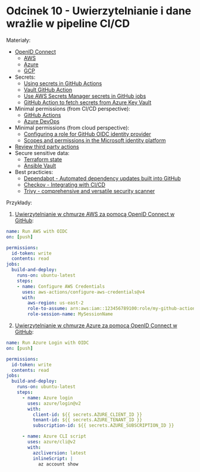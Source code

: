 # Odcinek 10 - Uwierzytelnianie i dane wrażlie w pipeline CI/CD

Materiały:
- [OpenID Connect](https://docs.github.com/en/actions/deployment/security-hardening-your-deployments)
  - [AWS](https://docs.github.com/en/actions/deployment/security-hardening-your-deployments/configuring-openid-connect-in-amazon-web-services)
  - [Azure](https://docs.github.com/en/actions/deployment/security-hardening-your-deployments/configuring-openid-connect-in-azure)
  - [GCP](https://docs.github.com/en/actions/deployment/security-hardening-your-deployments/configuring-openid-connect-in-google-cloud-platform)
- Secrets:
  - [Using secrets in GitHub Actions](https://docs.github.com/en/actions/security-guides/using-secrets-in-github-actions)
  - [Vault GitHub Action](https://github.com/hashicorp/vault-action)
  - [Use AWS Secrets Manager secrets in GitHub jobs](https://docs.aws.amazon.com/secretsmanager/latest/userguide/retrieving-secrets_github.html)
  - [GitHub Action to fetch secrets from Azure Key Vault](https://github.com/marketplace/actions/get-secrets-from-azure-key-vault)
- Minimal permissions (from CI/CD perspective):
  - [GitHub Actions](https://docs.github.com/en/actions/using-jobs/assigning-permissions-to-jobs)
  - [Azure DevOps](https://learn.microsoft.com/en-us/azure/devops/pipelines/policies/permissions?view=azure-devops)
- Minimal permissions (from cloud perspective):
  - [Configuring a role for GitHub OIDC identity provider](https://docs.aws.amazon.com/IAM/latest/UserGuide/id_roles_create_for-idp_oidc.html#idp_oidc_Create_GitHub)
  - [Scopes and permissions in the Microsoft identity platform](https://learn.microsoft.com/en-us/entra/identity-platform/scopes-oidc#openid-connect-scopes)
- [Review third party actions](https://www.stepsecurity.io/blog/third-party-github-actions-governance-best-practices)
- Secure sensitive data:
  - [Terraform state](https://developer.hashicorp.com/terraform/language/state/sensitive-data)
  - [Ansible Vault](https://docs.ansible.com/ansible/latest/vault_guide/index.html)
- Best practicies:
  - [Dependabot - Automated dependency updates built into GitHub](https://github.com/dependabot)
  - [Checkov - Integrating with CI/CD](https://www.checkov.io/1.Welcome/Feature%20Descriptions.html)
  - [Trivy - comprehensive and versatile security scanner](https://github.com/aquasecurity/trivy)

Przykłady:

1. [Uwierzytelnianie w chmurze AWS za pomocą OpenID Connect w GitHub](https://github.com/aws-actions/configure-aws-credentials):
```yaml
name: Run AWS with OIDC
on: [push]

permissions:
  id-token: write
  contents: read
jobs:
  build-and-deploy:
    runs-on: ubuntu-latest
    steps:
    - name: Configure AWS Credentials
      uses: aws-actions/configure-aws-credentials@v4
      with:
        aws-region: us-east-2
        role-to-assume: arn:aws:iam::123456789100:role/my-github-actions-role
        role-session-name: MySessionName
```

2. [Uwierzytelnianie w chmurze Azure za pomocą OpenID Connect w GitHub](https://github.com/Azure/login):
```yaml
name: Run Azure Login with OIDC
on: [push]

permissions:
  id-token: write
  contents: read
jobs:
  build-and-deploy:
    runs-on: ubuntu-latest
    steps:
      - name: Azure login
        uses: azure/login@v2
        with:
          client-id: ${{ secrets.AZURE_CLIENT_ID }}
          tenant-id: ${{ secrets.AZURE_TENANT_ID }}
          subscription-id: ${{ secrets.AZURE_SUBSCRIPTION_ID }}

      - name: Azure CLI script
        uses: azure/cli@v2
        with:
          azcliversion: latest
          inlineScript: |
            az account show
```